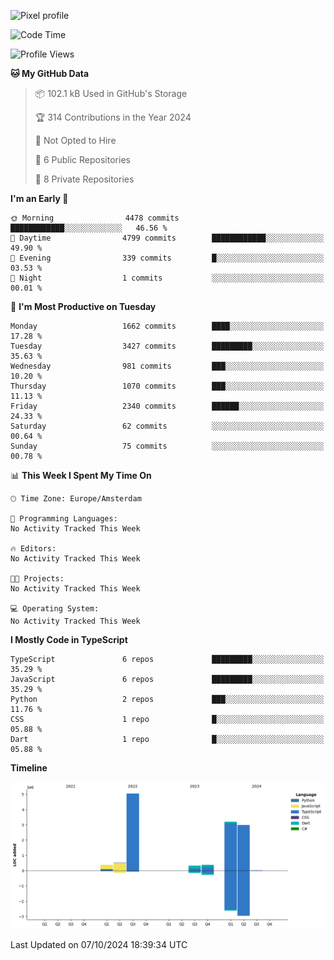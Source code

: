 ![Pixel profile](https://pixel-profile.vercel.app/api/github-stats?username=Atchferox&screen_effect=true&theme=rainbow
)


<!--START_SECTION:waka-->
![Code Time](http://img.shields.io/badge/Code%20Time-415%20hrs%204%20mins-blue)

![Profile Views](http://img.shields.io/badge/Profile%20Views-0-blue)

**🐱 My GitHub Data** 

> 📦 102.1 kB Used in GitHub's Storage 
 > 
> 🏆 314 Contributions in the Year 2024
 > 
> 🚫 Not Opted to Hire
 > 
> 📜 6 Public Repositories 
 > 
> 🔑 8 Private Repositories 
 > 
**I'm an Early 🐤** 

```text
🌞 Morning                4478 commits        ████████████░░░░░░░░░░░░░   46.56 % 
🌆 Daytime                4799 commits        ████████████░░░░░░░░░░░░░   49.90 % 
🌃 Evening                339 commits         █░░░░░░░░░░░░░░░░░░░░░░░░   03.53 % 
🌙 Night                  1 commits           ░░░░░░░░░░░░░░░░░░░░░░░░░   00.01 % 
```
📅 **I'm Most Productive on Tuesday** 

```text
Monday                   1662 commits        ████░░░░░░░░░░░░░░░░░░░░░   17.28 % 
Tuesday                  3427 commits        █████████░░░░░░░░░░░░░░░░   35.63 % 
Wednesday                981 commits         ███░░░░░░░░░░░░░░░░░░░░░░   10.20 % 
Thursday                 1070 commits        ███░░░░░░░░░░░░░░░░░░░░░░   11.13 % 
Friday                   2340 commits        ██████░░░░░░░░░░░░░░░░░░░   24.33 % 
Saturday                 62 commits          ░░░░░░░░░░░░░░░░░░░░░░░░░   00.64 % 
Sunday                   75 commits          ░░░░░░░░░░░░░░░░░░░░░░░░░   00.78 % 
```


📊 **This Week I Spent My Time On** 

```text
🕑︎ Time Zone: Europe/Amsterdam

💬 Programming Languages: 
No Activity Tracked This Week

🔥 Editors: 
No Activity Tracked This Week

🐱‍💻 Projects: 
No Activity Tracked This Week

💻 Operating System: 
No Activity Tracked This Week
```

**I Mostly Code in TypeScript** 

```text
TypeScript               6 repos             █████████░░░░░░░░░░░░░░░░   35.29 % 
JavaScript               6 repos             █████████░░░░░░░░░░░░░░░░   35.29 % 
Python                   2 repos             ███░░░░░░░░░░░░░░░░░░░░░░   11.76 % 
CSS                      1 repo              █░░░░░░░░░░░░░░░░░░░░░░░░   05.88 % 
Dart                     1 repo              █░░░░░░░░░░░░░░░░░░░░░░░░   05.88 % 
```



**Timeline**

![Lines of Code chart](https://raw.githubusercontent.com/Atchferox/Atchferox/main/assets/bar_graph.png)


 Last Updated on 07/10/2024 18:39:34 UTC
<!--END_SECTION:waka-->
